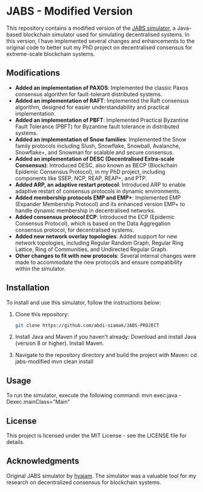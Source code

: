 # JABS - Modified Version

This repository contains a modified version of the [JABS simulator](https://github.com/hyajam/jabs), a Java-based blockchain simulator used for simulating decentralised systems. In this version, I have implemented several changes and enhancements to the original code to better suit my PhD project on decentralised consensus for extreme-scale blockchain systems.

## Modifications

- **Added an implementation of PAXOS**: Implemented the classic Paxos consensus algorithm for fault-tolerant distributed systems.
- **Added an implementation of RAFT**: Implemented the Raft consensus algorithm, designed for easier understandability and practical implementation.
- **Added an implementation of PBFT**: Implemented Practical Byzantine Fault Tolerance (PBFT) for Byzantine fault tolerance in distributed systems.
- **Added an implementation of Snow families**: Implemented the Snow family protocols including Slush, Snowflake, Snowball, Avalanche, Snowflake+, and Snowman for scalable and secure consensus.
- **Added an implementation of DESC (Decentralised Extra-scale Consensus)**: Introduced DESC, also known as BECP (Blockchain Epidemic Consensus Protocol), in my PhD project, including components like SSEP, NCP, REAP, REAP+, and PTP.
- **Added ARP, an adaptive restart protocol**: Introduced ARP to enable adaptive restart of consensus protocols in dynamic environments.
- **Added membership protocols EMP and EMP+**: Implemented EMP (Expander Membership Protocol) and its enhanced version EMP+ to handle dynamic membership in decentralised networks.
- **Added consensus protocol ECP**: Introduced the ECP (Epidemic Consensus Protocol), which is based on the Data Aggregation consensus protocol, for decentralised systems.
- **Added new network overlay topologies**: Added support for new network topologies, including Regular Random Graph, Regular Ring Lattice, Ring of Communities, and Undirected Regular Graph.
- **Other changes to fit with new protocols**: Several internal changes were made to accommodate the new protocols and ensure compatibility within the simulator.

## Installation

To install and use this simulator, follow the instructions below:

1. Clone this repository:
   ```bash
   git clone https://github.com/abdi-siamak/JABS-PROJECT

2. Install Java and Maven if you haven't already:
  Download and install Java (version 8 or higher).
  Install Maven.

3. Navigate to the repository directory and build the project with Maven:
   cd jabs-modified
   mvn clean install

## Usage

To run the simulator, execute the following command:
mvn exec:java -Dexec.mainClass="Main"

## License

This project is licensed under the MIT License - see the LICENSE file for details.

## Acknowledgments

Original JABS simulator by [hyajam](https://github.com/hyajam/jabs).
The simulator was a valuable tool for my research on decentralized consensus for blockchain systems.

